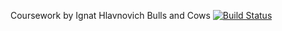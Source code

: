 Coursework by Ignat Hlavnovich
Bulls and Cows
[![Build Status](https://travis-ci.org/Arntwt1337/BullsAndCows.svg?branch=master)](https://travis-ci.org/Arntwt1337/BullsAndCows)
